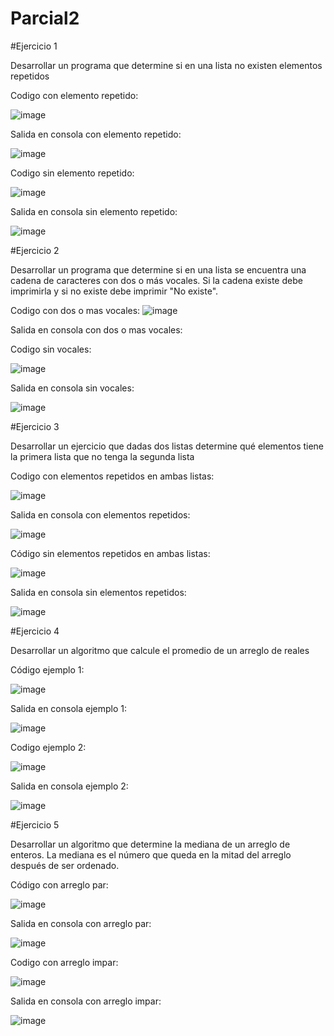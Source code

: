 # Parcial2

#Ejercicio 1 

Desarrollar un programa que determine si en una lista no existen elementos repetidos

Codigo con elemento repetido:

![image](https://github.com/user-attachments/assets/9d631b1a-bd44-48bf-8b75-a7f9e1929a2c)

Salida en consola con elemento repetido:

![image](https://github.com/user-attachments/assets/035c4e2a-a349-4e94-9206-1b8efb08bb58)

Codigo sin elemento repetido:

![image](https://github.com/user-attachments/assets/b1dc4dad-ebef-4de7-a464-161b374e3515)

Salida en consola sin elemento repetido:

![image](https://github.com/user-attachments/assets/8548ffa6-a21e-429a-9964-c2fb209d6e13)

#Ejercicio 2

Desarrollar un programa que determine si en una lista se encuentra una cadena de caracteres con dos o más vocales. Si la cadena existe debe imprimirla
y si no existe debe imprimir "No existe". 

Codigo con dos o mas vocales:
![image](https://github.com/user-attachments/assets/5bbc4509-84ac-4a88-812b-6a35209f4051)

Salida en consola con dos o mas vocales:

Codigo sin vocales:

![image](https://github.com/user-attachments/assets/340ca2d1-c82d-4459-87b4-16db1f98b663)

Salida en consola sin vocales:

![image](https://github.com/user-attachments/assets/5d18c53c-af96-4127-a689-ea21b2a4527b)

#Ejercicio 3

Desarrollar un ejercicio que dadas dos listas determine qué elementos tiene la primera lista que no tenga la segunda lista

Codigo con elementos repetidos en ambas listas:

![image](https://github.com/user-attachments/assets/0622a84f-deff-4d47-ac6b-b6aadb985799)

Salida en consola con elementos repetidos:

![image](https://github.com/user-attachments/assets/655a06e7-3d2d-4da3-af00-de72d9cff3ff)

Código sin elementos repetidos en ambas listas:

![image](https://github.com/user-attachments/assets/8af8939b-9684-43f2-b5c8-5ce55f62b3eb)

Salida en consola sin elementos repetidos:

![image](https://github.com/user-attachments/assets/34e06134-e403-41a3-87d5-c3fe685762cd)

#Ejercicio 4

Desarrollar un algoritmo que calcule el promedio de un arreglo de reales 

Código ejemplo 1:

![image](https://github.com/user-attachments/assets/0cd89168-0a12-4749-b480-22df1744582d)

Salida en consola ejemplo 1:

![image](https://github.com/user-attachments/assets/6231004c-851e-422e-b826-5429c188fa72)

Codigo ejemplo 2:

![image](https://github.com/user-attachments/assets/dba0af04-cf53-456f-8c28-fd124d3042e5)

Salida en consola ejemplo 2:

![image](https://github.com/user-attachments/assets/44ae31ed-0983-4c98-966e-0501a59d86df)

#Ejercicio 5

Desarrollar un algoritmo que determine la mediana de un arreglo de enteros. La mediana es el número que queda en la mitad del arreglo después de ser ordenado.

Código con arreglo par:

![image](https://github.com/user-attachments/assets/994eb5b2-8ae4-4e05-bfd9-efcc6f5af685)

Salida en consola con arreglo par:

![image](https://github.com/user-attachments/assets/b84a777e-e625-4bcc-8564-08bc33dc2861)

Codigo con arreglo impar:

![image](https://github.com/user-attachments/assets/3a0526a3-013e-4168-a2e6-15c82ed00eb3)

Salida en consola con arreglo impar:

![image](https://github.com/user-attachments/assets/1c811d3a-44be-40dc-8438-da48beddc7d5)























